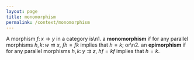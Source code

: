 ```yaml
---
layout: page
title: monomorphism
permalink: /context/monomorphism
---
```

A morphism $f \colon x \to y$ in a category is\n1. a **monomorphism** if for any parallel morphisms $h,k \colon w \rightrightarrows x$, $fh = fk$ implies that $h=k$; or\n2. an **epimorphism** if for any parallel morphisms $h,k \colon y \rightrightarrows z$, $hf=kf$ implies that $h=k$.
